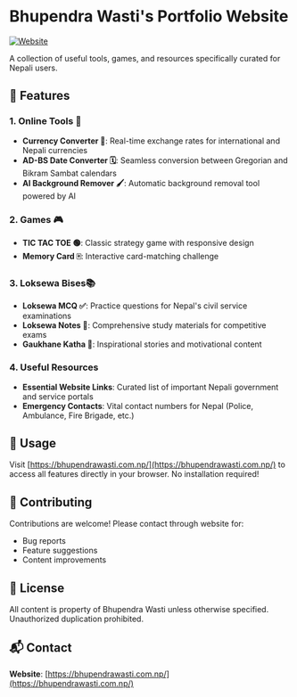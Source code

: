 # Bhupendra Wasti's Portfolio Website

[![Website](https://img.shields.io/badge/Visit-Website-blue?style=for-the-badge)](https://bhupendrawasti.com.np/)

A collection of useful tools, games, and resources specifically curated for Nepali users.

## 🌟 Features

### 1. Online Tools 🔧
- **Currency Converter 💱**: Real-time exchange rates for international and Nepali currencies
- **AD-BS Date Converter 🗓️**: Seamless conversion between Gregorian and Bikram Sambat calendars
- **AI Background Remover 🖌️**: Automatic background removal tool powered by AI

### 2. Games 🎮 
- **TIC TAC TOE 🟢**: Classic strategy game with responsive design
- **Memory Card 🀄**: Interactive card-matching challenge

### 3. Loksewa Bises📚
- **Loksewa MCQ ✅**: Practice questions for Nepal's civil service examinations
- **Loksewa Notes 📝**: Comprehensive study materials for competitive exams
- **Gaukhane Katha 🤔**: Inspirational stories and motivational content

### 4. Useful Resources
- **Essential Website Links**: Curated list of important Nepali government and service portals
- **Emergency Contacts**: Vital contact numbers for Nepal (Police, Ambulance, Fire Brigade, etc.)

## 🚀 Usage
Visit [https://bhupendrawasti.com.np/](https://bhupendrawasti.com.np/) to access all features directly in your browser. No installation required!

## 🤝 Contributing
Contributions are welcome! Please contact through website for:
- Bug reports
- Feature suggestions
- Content improvements

## 📜 License
All content is property of Bhupendra Wasti unless otherwise specified. Unauthorized duplication prohibited.

## 📬 Contact
**Website**: [https://bhupendrawasti.com.np/](https://bhupendrawasti.com.np/)
